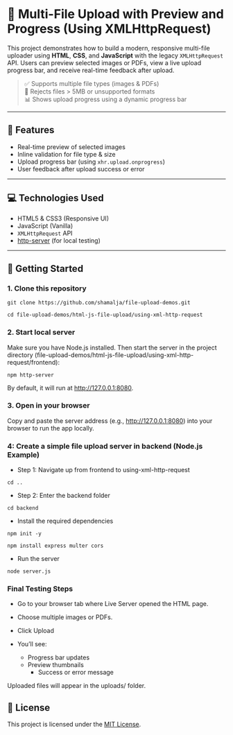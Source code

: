 # 📁 Multi-File Upload with Preview and Progress (Using XMLHttpRequest)

This project demonstrates how to build a modern, responsive multi-file uploader using **HTML**, **CSS**, and **JavaScript** with the legacy `XMLHttpRequest` API. Users can preview selected images or PDFs, view a live upload progress bar, and receive real-time feedback after upload.

> ✅ Supports multiple file types (images & PDFs)  
> 🚫 Rejects files > 5MB or unsupported formats  
> 📊 Shows upload progress using a dynamic progress bar

---

## 🔧 Features

- Real-time preview of selected images
- Inline validation for file type & size
- Upload progress bar (using `xhr.upload.onprogress`)
- User feedback after upload success or error

---

## 💻 Technologies Used

- HTML5 & CSS3 (Responsive UI)
- JavaScript (Vanilla)
- `XMLHttpRequest` API
- [http-server](https://www.npmjs.com/package/http-server) (for local testing)

---

## 🚀 Getting Started

### 1. Clone this repository

`git clone https://github.com/shamalja/file-upload-demos.git`

`cd file-upload-demos/html-js-file-upload/using-xml-http-request`

### 2. Start local server

Make sure you have Node.js installed. Then start the server in the project directory (file-upload-demos/html-js-file-upload/using-xml-http-request/frontend):

`npm http-server`

By default, it will run at http://127.0.0.1:8080.

### 3. Open in your browser

Copy and paste the server address (e.g., http://127.0.0.1:8080) into your browser to run the app locally.

### 4: Create a simple file upload server in backend (Node.js Example)

- Step 1: Navigate up from frontend to using-xml-http-request

`cd ..`

- Step 2: Enter the backend folder

`cd backend`

-  Install the required dependencies

`npm init -y`

`npm install express multer cors`

- Run the server

`node server.js`

### Final Testing Steps

- Go to your browser tab where Live Server opened the HTML page.

- Choose multiple images or PDFs.

- Click Upload

- You’ll see:
  - Progress bar updates
  - Preview thumbnails
	- Success or error message

Uploaded files will appear in the uploads/ folder.

## 📄 License

This project is licensed under the [MIT License](https://github.com/shamalja/file-upload-demos/blob/main/LICENSE).


